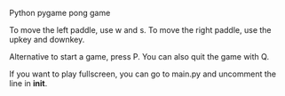 Python pygame pong game


To move the left paddle, use w and s.
To move the right paddle, use the upkey and downkey.

Alternative to start a game, press P.
You can also quit the game with Q.

If you want to play fullscreen, you can go to main.py and uncomment the line in __init__.

